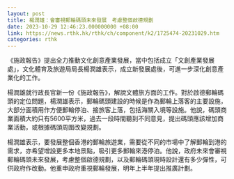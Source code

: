 ```yaml
---
layout: post
title: 楊潤雄：會審視郵輪碼頭未來發展　考慮整個啟德規劃
date: 2023-10-29 12:46:23.000000000 +08:00
link: https://news.rthk.hk/rthk/ch/component/k2/1725474-20231029.htm
categories: rthk
---
```


《施政報告》提出全力推動文化創意產業發展，當中包括成立「文創產業發展處」，文化體育及旅遊局局長楊潤雄表示，成立新發展處後，可進一步深化創意產業化的工作。

楊潤雄就行政長官新一份《施政報告》，解說文體旅方面的工作。對於啟德郵輪碼頭的定位問題，楊潤雄表示，郵輪碼頭建設的時候是作為郵輪上落客的主要設施，大部分面積用作方便郵輪停泊、接旅客上落，包括海關入境等設施。他說，碼頭商業面積大約只有5600平方米，過去一段時間聽到不同意見，提出碼頭應該增加商業活動，或根據碼頭周圍改變規劃。

楊潤雄表示，要發展整個香港的郵輪旅遊業，需要從不同的市場中了解郵輪到港的需求，亦希望增設更多本地景點，吸引更多郵輪來港停泊。他說，政府未來會審視郵輪碼頭未來發展，考慮整個啟德規劃，以及郵輪碼頭現時設計還有多少彈性，可供政府作改動。他重申政府重視郵輪發展，明年上半年提出推廣計劃。
